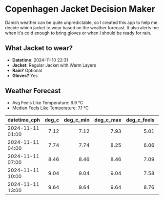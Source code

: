 
# Copenhagen Jacket Decision Maker

Danish weather can be quite unpredictable, so I created this app to help me decide which jacket to wear based on the weather forecast. 
It also alerts me when it's cold enough to bring gloves or when I should be ready for rain.

## What Jacket to wear?

- **Datetime**: 2024-11-10 22:31
- **Jacket**: Regular Jacket with Warm Layers
- **Rain?** Optional
- **Gloves?** Yes

## Weather Forecast
- Avg Feels Like Temperature: 6.9 °C
- Median Feels Like Temperature: 7.1 °C

| datetime_cph     |   deg_c |   deg_c_min |   deg_c_max |   deg_c_feels | weather   | wind   | rain   |
|:-----------------|--------:|------------:|------------:|--------------:|:----------|:-------|:-------|
| 2024-11-11 01:00 |    7.12 |        7.12 |        7.93 |          5.01 | Clouds    | Low    | None   |
| 2024-11-11 04:00 |    7.74 |        7.74 |        8.25 |          6.06 | Clouds    | Low    | None   |
| 2024-11-11 07:00 |    8.46 |        8.46 |        8.46 |          7.09 | Rain      | Low    | Low    |
| 2024-11-11 10:00 |    9.04 |        9.04 |        9.04 |          7.58 | Clouds    | Low    | None   |
| 2024-11-11 13:00 |    9.64 |        9.64 |        9.64 |          8.76 | Clouds    | Low    | None   |
        
